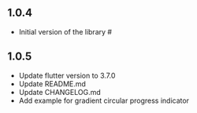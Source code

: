 ## 1.0.4

* Initial version of the library #

## 1.0.5

* Update flutter version to 3.7.0
* Update README.md
* Update CHANGELOG.md
* Add example for gradient circular progress indicator
